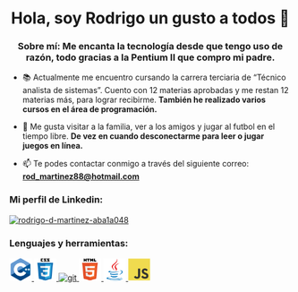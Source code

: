 <h1 align="center">Hola, soy Rodrigo un gusto a todos 👋</h1>
<h3 align="center">Sobre mí: Me encanta la tecnología desde que tengo uso de razón, todo gracias a la Pentium II que compro mi padre.</h3>

- 📚 Actualmente me encuentro cursando la carrera terciaria de “Técnico analista de sistemas”. Cuento con 12 materias aprobadas y me restan 12 materias más, para lograr recibirme. **También he realizado varios cursos en el área de programación.**

- 💬 Me gusta visitar a la familia, ver a los amigos y jugar al futbol en el tiempo libre. **De vez en cuando desconectarme para leer o jugar juegos en línea.**

- 📫 Te podes contactar conmigo a través del siguiente correo: **rod_martinez88@hotmail.com**

<h3 align="left">Mi perfil de Linkedin:</h3>
<p align="left">
<a href="https://linkedin.com/in/rodrigo-d-martinez-aba1a048" target="blank"><img align="center" src="https://raw.githubusercontent.com/rahuldkjain/github-profile-readme-generator/master/src/images/icons/Social/linked-in-alt.svg" alt="rodrigo-d-martinez-aba1a048" height="30" width="40" /></a>
</p>

<h3 align="left">Lenguajes y herramientas:</h3>
<p align="left"> <a href="https://www.w3schools.com/cpp/" target="_blank" rel="noreferrer"> <img src="https://raw.githubusercontent.com/devicons/devicon/master/icons/cplusplus/cplusplus-original.svg" alt="cplusplus" width="40" height="40"/> </a> <a href="https://www.w3schools.com/css/" target="_blank" rel="noreferrer"> <img src="https://raw.githubusercontent.com/devicons/devicon/master/icons/css3/css3-original-wordmark.svg" alt="css3" width="40" height="40"/> </a> <a href="https://git-scm.com/" target="_blank" rel="noreferrer"> <img src="https://www.vectorlogo.zone/logos/git-scm/git-scm-icon.svg" alt="git" width="40" height="40"/> </a> <a href="https://www.w3.org/html/" target="_blank" rel="noreferrer"> <img src="https://raw.githubusercontent.com/devicons/devicon/master/icons/html5/html5-original-wordmark.svg" alt="html5" width="40" height="40"/> </a> <a href="https://www.java.com" target="_blank" rel="noreferrer"> <img src="https://raw.githubusercontent.com/devicons/devicon/master/icons/java/java-original.svg" alt="java" width="40" height="40"/> </a> <a href="https://developer.mozilla.org/en-US/docs/Web/JavaScript" target="_blank" rel="noreferrer"> <img src="https://raw.githubusercontent.com/devicons/devicon/master/icons/javascript/javascript-original.svg" alt="javascript" width="40" height="40"/> </a> </p>


